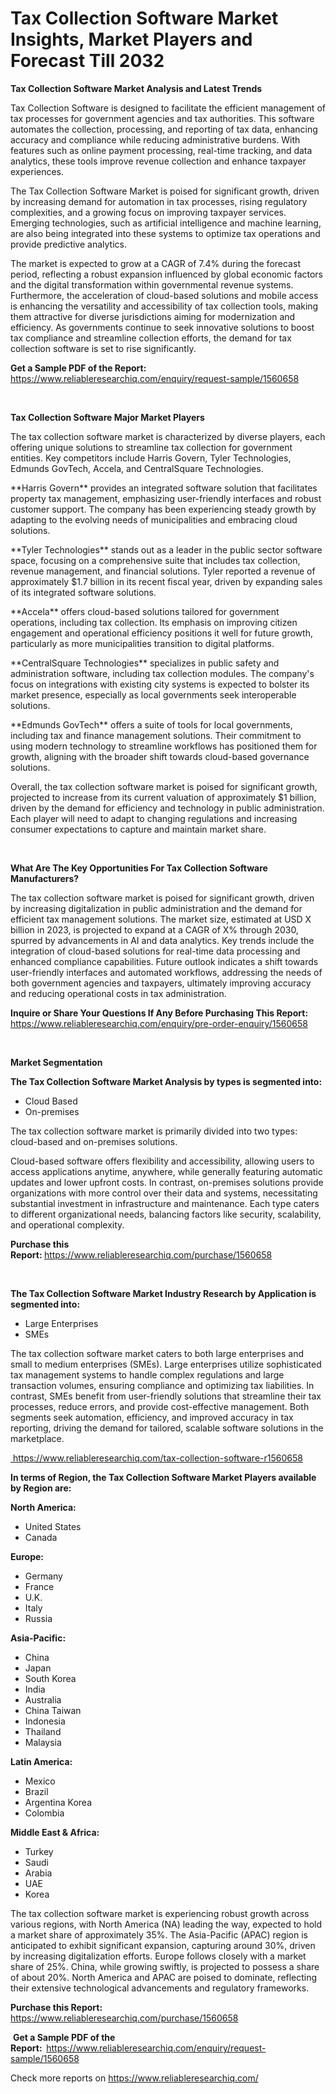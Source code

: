 <p><h1>Tax Collection Software Market Insights, Market Players and Forecast Till 2032</h1></p><p><strong>Tax Collection Software Market Analysis and Latest Trends</strong></p>
<p><p>Tax Collection Software is designed to facilitate the efficient management of tax processes for government agencies and tax authorities. This software automates the collection, processing, and reporting of tax data, enhancing accuracy and compliance while reducing administrative burdens. With features such as online payment processing, real-time tracking, and data analytics, these tools improve revenue collection and enhance taxpayer experiences.</p><p>The Tax Collection Software Market is poised for significant growth, driven by increasing demand for automation in tax processes, rising regulatory complexities, and a growing focus on improving taxpayer services. Emerging technologies, such as artificial intelligence and machine learning, are also being integrated into these systems to optimize tax operations and provide predictive analytics.</p><p>The market is expected to grow at a CAGR of 7.4% during the forecast period, reflecting a robust expansion influenced by global economic factors and the digital transformation within governmental revenue systems. Furthermore, the acceleration of cloud-based solutions and mobile access is enhancing the versatility and accessibility of tax collection tools, making them attractive for diverse jurisdictions aiming for modernization and efficiency. As governments continue to seek innovative solutions to boost tax compliance and streamline collection efforts, the demand for tax collection software is set to rise significantly.</p></p>
<p><strong>Get a Sample PDF of the Report:&nbsp;</strong> <a href="https://www.reliableresearchiq.com/enquiry/request-sample/1560658?utm_campaign=3006&utm_medium=2&utm_source=Github&utm_content=ia&utm_term=09032025&utm_id=tax-collection-software">https://www.reliableresearchiq.com/enquiry/request-sample/1560658</a></p>
<p>&nbsp;</p>
<p><strong>Tax Collection Software Major Market Players</strong></p>
<p><p>The tax collection software market is characterized by diverse players, each offering unique solutions to streamline tax collection for government entities. Key competitors include Harris Govern, Tyler Technologies, Edmunds GovTech, Accela, and CentralSquare Technologies.</p><p>**Harris Govern** provides an integrated software solution that facilitates property tax management, emphasizing user-friendly interfaces and robust customer support. The company has been experiencing steady growth by adapting to the evolving needs of municipalities and embracing cloud solutions.</p><p>**Tyler Technologies** stands out as a leader in the public sector software space, focusing on a comprehensive suite that includes tax collection, revenue management, and financial solutions. Tyler reported a revenue of approximately $1.7 billion in its recent fiscal year, driven by expanding sales of its integrated software solutions.</p><p>**Accela** offers cloud-based solutions tailored for government operations, including tax collection. Its emphasis on improving citizen engagement and operational efficiency positions it well for future growth, particularly as more municipalities transition to digital platforms.</p><p>**CentralSquare Technologies** specializes in public safety and administration software, including tax collection modules. The company's focus on integrations with existing city systems is expected to bolster its market presence, especially as local governments seek interoperable solutions.</p><p>**Edmunds GovTech** offers a suite of tools for local governments, including tax and finance management solutions. Their commitment to using modern technology to streamline workflows has positioned them for growth, aligning with the broader shift towards cloud-based governance solutions.</p><p>Overall, the tax collection software market is poised for significant growth, projected to increase from its current valuation of approximately $1 billion, driven by the demand for efficiency and technology in public administration. Each player will need to adapt to changing regulations and increasing consumer expectations to capture and maintain market share.</p></p>
<p>&nbsp;</p>
<p><strong>What Are The Key Opportunities For Tax Collection Software Manufacturers?</strong></p>
<p><p>The tax collection software market is poised for significant growth, driven by increasing digitalization in public administration and the demand for efficient tax management solutions. The market size, estimated at USD X billion in 2023, is projected to expand at a CAGR of X% through 2030, spurred by advancements in AI and data analytics. Key trends include the integration of cloud-based solutions for real-time data processing and enhanced compliance capabilities. Future outlook indicates a shift towards user-friendly interfaces and automated workflows, addressing the needs of both government agencies and taxpayers, ultimately improving accuracy and reducing operational costs in tax administration.</p></p>
<p><strong>Inquire or Share Your Questions If Any Before Purchasing This Report:</strong> <a href="https://www.reliableresearchiq.com/enquiry/pre-order-enquiry/1560658?utm_campaign=3006&utm_medium=2&utm_source=Github&utm_content=ia&utm_term=09032025&utm_id=tax-collection-software">https://www.reliableresearchiq.com/enquiry/pre-order-enquiry/1560658</a></p>
<p>&nbsp;</p>
<p><strong>Market Segmentation</strong></p>
<p><strong>The Tax Collection Software Market Analysis by types is segmented into:</strong></p>
<p><ul><li>Cloud Based</li><li>On-premises</li></ul></p>
<p><p>The tax collection software market is primarily divided into two types: cloud-based and on-premises solutions. </p><p>Cloud-based software offers flexibility and accessibility, allowing users to access applications anytime, anywhere, while generally featuring automatic updates and lower upfront costs. In contrast, on-premises solutions provide organizations with more control over their data and systems, necessitating substantial investment in infrastructure and maintenance. Each type caters to different organizational needs, balancing factors like security, scalability, and operational complexity.</p></p>
<p><strong>Purchase this Report:&nbsp;</strong><a href="https://www.reliableresearchiq.com/purchase/1560658?utm_campaign=3006&utm_medium=2&utm_source=Github&utm_content=ia&utm_term=09032025&utm_id=tax-collection-software">https://www.reliableresearchiq.com/purchase/1560658</a></p>
<p>&nbsp;</p>
<p><strong>The Tax Collection Software Market Industry Research by Application is segmented into:</strong></p>
<p><ul><li>Large Enterprises</li><li>SMEs</li></ul></p>
<p><p>The tax collection software market caters to both large enterprises and small to medium enterprises (SMEs). Large enterprises utilize sophisticated tax management systems to handle complex regulations and large transaction volumes, ensuring compliance and optimizing tax liabilities. In contrast, SMEs benefit from user-friendly solutions that streamline their tax processes, reduce errors, and provide cost-effective management. Both segments seek automation, efficiency, and improved accuracy in tax reporting, driving the demand for tailored, scalable software solutions in the marketplace.</p></p>
<p><a href="https://www.reliableresearchiq.com/tax-collection-software-r1560658?utm_campaign=3006&utm_medium=2&utm_source=Github&utm_content=ia&utm_term=09032025&utm_id=tax-collection-software">&nbsp;https://www.reliableresearchiq.com/tax-collection-software-r1560658</a></p>
<p><strong>In terms of Region, the Tax Collection Software Market Players available by Region are:</strong></p>
<p>
    <p> <strong> North America: </strong>
        <ul>
            <li>United States</li>
            <li>Canada</li>
        </ul>
        </p> 
    <p> <strong> Europe: </strong>
        <ul>
            <li>Germany</li>
            <li>France</li>
            <li>U.K.</li>
            <li>Italy</li>
            <li>Russia</li>
        </ul>
        </p> 
    <p> <strong> Asia-Pacific: </strong>
        <ul>
            <li>China</li>
            <li>Japan</li>
            <li>South Korea</li>
            <li>India</li>
            <li>Australia</li>
            <li>China Taiwan</li>
            <li>Indonesia</li>
            <li>Thailand</li>
            <li>Malaysia</li>
        </ul>
        </p> 
    <p> <strong> Latin America: </strong>
        <ul>
            <li>Mexico</li>
            <li>Brazil</li>
            <li>Argentina Korea</li>
            <li>Colombia</li>
        </ul>
        </p> 
    <p> <strong> Middle East & Africa: </strong>
        <ul>
            <li>Turkey</li>
            <li>Saudi</li>
            <li>Arabia</li>
            <li>UAE</li>
            <li>Korea</li>
        </ul>
    </p>
    </p>
<p><p>The tax collection software market is experiencing robust growth across various regions, with North America (NA) leading the way, expected to hold a market share of approximately 35%. The Asia-Pacific (APAC) region is anticipated to exhibit significant expansion, capturing around 30%, driven by increasing digitalization efforts. Europe follows closely with a market share of 25%. China, while growing swiftly, is projected to possess a share of about 20%. North America and APAC are poised to dominate, reflecting their extensive technological advancements and regulatory frameworks.</p></p>
<p><strong>Purchase this Report: </strong><a href="https://www.reliableresearchiq.com/purchase/1560658?utm_campaign=3006&utm_medium=2&utm_source=Github&utm_content=ia&utm_term=09032025&utm_id=tax-collection-software">https://www.reliableresearchiq.com/purchase/1560658</a></p>
<p>&nbsp;<strong>Get a Sample PDF of the Report:&nbsp;&nbsp;</strong><a href="https://www.reliableresearchiq.com/enquiry/request-sample/1560658?utm_campaign=3006&utm_medium=2&utm_source=Github&utm_content=ia&utm_term=09032025&utm_id=tax-collection-software">https://www.reliableresearchiq.com/enquiry/request-sample/1560658</a></p>
<p><strong></strong></p>
<p>Check more reports on <a href="https://www.reliableresearchiq.com/?utm_campaign=3006&utm_medium=2&utm_source=Github&utm_content=ia&utm_term=09032025&utm_id=tax-collection-software">https://www.reliableresearchiq.com/</a></p>